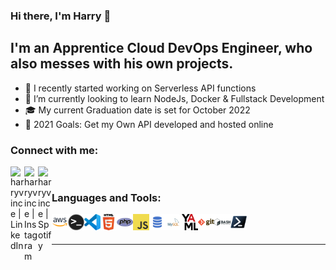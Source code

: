 ### Hi there, I'm Harry 👋

## I'm an Apprentice Cloud DevOps Engineer, who also messes with his own projects.

- 🔭 I recently started working on Serverless API functions
- 🌱 I’m currently looking to learn NodeJs, Docker & Fullstack Development
- 🎓 My current Graduation date is set for October 2022
- 🥅 2021 Goals: Get my Own API developed and hosted online

### Connect with me:

[<img align="left" alt="harryvince | LinkedIn" width="22px" src="https://cdn.jsdelivr.net/npm/simple-icons@v3/icons/linkedin.svg" />][linkedin]
[<img align="left" alt="harryvince | Instagram" width="22px" src="https://cdn.jsdelivr.net/npm/simple-icons@v3/icons/instagram.svg" />][instagram]
[<img align="left" alt="harryvince | Spotify" width="22px" src="https://cdn.jsdelivr.net/npm/simple-icons@3.13.0/icons/spotify.svg" />][spotify]

<br />

### Languages and Tools:

[<img align="left" alt="AWS" width="26px" src="https://raw.githubusercontent.com/github/explore/80688e429a7d4ef2fca1e82350fe8e3517d3494d/topics/aws/aws.png" />][aws]
[<img align="left" alt="Terminal" width="26px" src="https://raw.githubusercontent.com/github/explore/80688e429a7d4ef2fca1e82350fe8e3517d3494d/topics/terminal/terminal.png" />][terminal]
[<img align="left" alt="Visual Studio Code" width="26px" src="https://raw.githubusercontent.com/github/explore/80688e429a7d4ef2fca1e82350fe8e3517d3494d/topics/visual-studio-code/visual-studio-code.png" />][vs]
[<img align="left" alt="HTML5" width="26px" src="https://raw.githubusercontent.com/github/explore/80688e429a7d4ef2fca1e82350fe8e3517d3494d/topics/html/html.png" />][html]
[<img align="left" alt="PHP" width="26px" src="https://raw.githubusercontent.com/github/explore/80688e429a7d4ef2fca1e82350fe8e3517d3494d/topics/php/php.png" />][php]
[<img align="left" alt="JavaScript" width="26px" src="https://raw.githubusercontent.com/github/explore/80688e429a7d4ef2fca1e82350fe8e3517d3494d/topics/javascript/javascript.png" />][js]
[<img align="left" alt="SQL" width="26px" src="https://raw.githubusercontent.com/github/explore/80688e429a7d4ef2fca1e82350fe8e3517d3494d/topics/sql/sql.png" />][sql]
[<img align="left" alt="MySQL" width="26px" src="https://raw.githubusercontent.com/github/explore/80688e429a7d4ef2fca1e82350fe8e3517d3494d/topics/mysql/mysql.png" />][mysql]
[<img align="left" alt="YAML" width="26px" src="https://raw.githubusercontent.com/github/explore/80688e429a7d4ef2fca1e82350fe8e3517d3494d/topics/yaml/yaml.png" />][yaml]
[<img align="left" alt="Git" width="26px" src="https://raw.githubusercontent.com/github/explore/80688e429a7d4ef2fca1e82350fe8e3517d3494d/topics/git/git.png" />][git]
[<img align="left" alt="Bash" width="26px" src="https://raw.githubusercontent.com/github/explore/80688e429a7d4ef2fca1e82350fe8e3517d3494d/topics/bash/bash.png" />][bash]
[<img align="left" alt="Powershell" width="26px" src="https://raw.githubusercontent.com/github/explore/80688e429a7d4ef2fca1e82350fe8e3517d3494d/topics/powershell/powershell.png" />][powershell]

<br />
<br />

---

[instagram]: https://instagram.com/harryvince_
[linkedin]: https://uk.linkedin.com/in/harry-vince-1a69b275
[spotify]: https://open.spotify.com/user/kiosion13?si=Eu-D8kGwReaB_8t6cW_BhA
[powershell]: https://docs.microsoft.com/en-us/powershell/scripting/overview?view=powershell-7.1
[bash]: https://www.gnu.org/software/bash/manual/html_node/What-is-Bash_003f.html
[terminal]: https://itconnect.uw.edu/learn/workshops/online-tutorials/web-publishing/what-is-a-terminal/
[git]: https://git-scm.com/book/en/v2/Getting-Started-What-is-Git%3F
[yaml]: https://www.cloudbees.com/blog/yaml-tutorial-everything-you-need-get-started
[mysql]: https://www.mysql.com/
[sql]: http://www.sqlcourse.com/intro.html
[js]: https://developer.mozilla.org/en-US/docs/Learn/JavaScript/First_steps/What_is_JavaScript
[php]: https://www.php.net/manual/en/intro-whatis.php
[html]: https://developer.mozilla.org/en-US/docs/Learn/Getting_started_with_the_web/HTML_basics
[vs]: https://code.visualstudio.com/
[aws]: https://aws.amazon.com/
